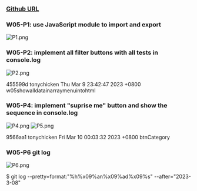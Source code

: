 ### [Github URL](https://github.com/tonychicken/JavaScriptPractice.git)

### W05-P1: use JavaScript module to import and export
![P1.png](https://mlybsphqojjqadpysauq.supabase.co/storage/v1/object/public/demo-06/tony_207410506_img/W05-1.jpg)


### W05-P2: implement all filter buttons with all tests in console.log

![P2.png](https://mlybsphqojjqadpysauq.supabase.co/storage/v1/object/public/demo-06/tony_207410506_img/W05-2.jpg)

455599d tonychicken     Thu Mar 9 23:42:47 2023 +0800   w05showalldatainarraymenuintohtml

### W05-P4: implement "suprise me" button and show the sequence in console.log
![P4.png](https://mlybsphqojjqadpysauq.supabase.co/storage/v1/object/public/demo-06/tony_207410506_img/W04-P4.jpg)
![P5.png](https://mlybsphqojjqadpysauq.supabase.co/storage/v1/object/public/demo-06/tony_207410506_img/W04-P5.jpg)

9566aa1 tonychicken     Fri Mar 10 00:03:32 2023 +0800  btnCategory

### W05-P6 git log
![P6.png](https://mlybsphqojjqadpysauq.supabase.co/storage/v1/object/public/demo-06/tony_207410506_img/W04-P6.jpg)



$ git log --pretty=format:"%h%x09%an%x09%ad%x09%s" --after="2023-3-08"